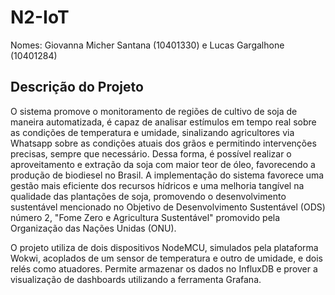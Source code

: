 # N2-IoT
Nomes: Giovanna Micher Santana (10401330) e Lucas Gargalhone (10401284)

## Descrição do Projeto

O sistema promove o monitoramento de regiões de cultivo de soja de maneira automatizada, é capaz de analisar estímulos em tempo real sobre as condições de temperatura e umidade, sinalizando agricultores via Whatsapp sobre as condições atuais dos grãos e permitindo intervenções precisas, sempre que necessário. Dessa forma, é possível realizar o aproveitamento e extração da soja com maior teor de óleo, favorecendo a produção de biodiesel no Brasil. A implementação do sistema favorece uma gestão mais eficiente dos recursos hídricos e uma melhoria tangível na qualidade das plantações de soja, promovendo o desenvolvimento sustentável mencionado no Objetivo de Desenvolvimento Sustentável (ODS) número 2, "Fome Zero e Agricultura Sustentável" promovido pela Organização das Nações Unidas (ONU). 

O projeto utiliza de dois dispositivos NodeMCU, simulados pela plataforma Wokwi, acoplados de um sensor de temperatura e outro de umidade, e dois relés como atuadores. Permite armazenar os dados no InfluxDB e prover a visualização de dashboards utilizando a ferramenta Grafana.

